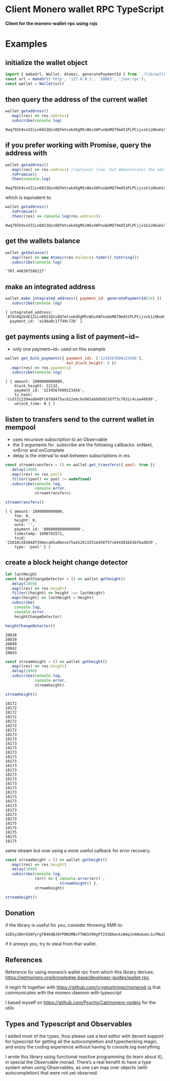 Client Monero wallet RPC TypeScript 
===================================

**Client for the monero-wallet-rpc using rxjs**

Examples
========

initialize the wallet object
----------------------------

``` javascript
import { makeUrl, Wallet, Atomic, generatePaymentId } from './lib/wallet'
const url = makeUrl('http', '127.0.0.1', '18082', 'json_rpc');
const wallet = Wallet(url)
```

then query the address of the current wallet
--------------------------------------------

``` javascript
wallet.getaddress()
  .map((res) => res.address)
  .subscribe(console.log)
```

    9wq792k9sxVZiLn66S3Qzv8QfmtcwkdXgM5cWGsXAPxoQeMQ79md51PLPCijvzk1iHbuHi91pws5B7iajTX9KTtJ4bh2tCh

if you prefer working with Promise, query the address with
----------------------------------------------------------

``` javascript
wallet.getaddress()
  .map((res) => res.address) //optional line, but demonstrates the advantage of Observable over Promise
  .toPromise()
  .then(console.log)
```

    9wq792k9sxVZiLn66S3Qzv8QfmtcwkdXgM5cWGsXAPxoQeMQ79md51PLPCijvzk1iHbuHi91pws5B7iajTX9KTtJ4bh2tCh

which is equivalent to:

``` javascript
wallet.getaddress()
  .toPromise()
  .then((res) => console.log(res.address))
```

    9wq792k9sxVZiLn66S3Qzv8QfmtcwkdXgM5cWGsXAPxoQeMQ79md51PLPCijvzk1iHbuHi91pws5B7iajTX9KTtJ4bh2tCh

get the wallets balance
-----------------------

``` javascript
wallet.getbalance()
  .map((res) => new Atomic(res.balance).toXmr().toString())
  .subscribe(console.log)
```

    '707.446307580127'

make an integrated address
--------------------------

``` javascript
wallet.make_integrated_address({ payment_id: generatePaymentId(16) })
  .subscribe(console.log)
```

    { integrated_address: 'A7Xn9qZeVE1ZiLn66S3Qzv8QfmtcwkdXgM5cWGsXAPxoQeMQ79md51PLPCijvzk1iHbuHi91pws5B7iajTX9KTtJ6HrNTTbikgW5Zm1CGn',
      payment_id: 'a14ba0c1f740c728' }

get payments using a list of payment~id~
----------------------------------------

-   only one payment~id~ used on this example

``` javascript
wallet.get_bulk_payments({ payment_ids: ['1234567890123456'],
                           min_block_height: 0 })
  .map((res) => res.payments)
  .subscribe(console.log)
```

    [ { amount: 1000000000000,
        block_height: 12132,
        payment_id: '1234567890123456',
        tx_hash: 'ccd72c2394ad840fc6f0d475ac612e6cbe983ab9db953d7f3c7831c4caa40699',
        unlock_time: 0 } ]

listen to transfers send to the current wallet in mempool
---------------------------------------------------------

-   uses recursive subscription to an Observable
-   the 3 arguments for .subscribe are the following callbacks: onNext,
    onError and onComplete
-   delay is the interval to wait between subscriptions in ms

``` javascript
const streamtransfers = () => wallet.get_transfers({ pool: true })
  .delay(1000)
  .map((res) => res.pool)
  .filter((pool) => pool != undefined)
  .subscribe(console.log,
             console.error,
             streamtransfers)

streamtransfers()
```

    [ { amount: 1000000000000,
        fee: 0,
        height: 0,
        note: '',
        payment_id: '0000000000000000',
        timestamp: 1498741571,
        txid: '21018c28384df394eca65a0bece75ae52611551b458757c844381663bfbad029',
        type: 'pool' } ]

create a block height change detector
-------------------------------------

``` javascript
let lastHeight
const heightChangeDetector = () => wallet.getheight()
  .delay(1000)
  .map((res) => res.height)
  .filter((height) => height !== lastHeight)
  .map((height) => lastHeight = height)
  .subscribe(
    console.log,
    console.error,
    heightChangeDetector)

heightChangeDetector()
```

    20838
    20839
    20840
    20842
    20843

``` javascript
const streamheight = () => wallet.getheight()
  .map((res) => res.height)
  .delay(1000)
  .subscribe(console.log,
             console.error,
             streamheight)

streamheight()
```

    18172
    18172
    18172
    18172
    18172
    18172
    18172
    18173
    18173
    18173
    18173
    18173
    18173
    18173
    18173
    18173
    18173
    18173
    18173
    18173
    18173
    18173
    18173
    18173
    18173
    18173
    18173
    18175
    18175
    18175
    18175
    18175

same stream but now using a more useful callback for error recovery.

``` javascript
const streamheight = () => wallet.getheight()
  .map((res) => res.height)
  .delay(1000)
  .subscribe(console.log,
             (err) => { console.error(err) ;
                        streamheight() },
             streamheight)

streamheight()
```

Donation
--------

if the library is useful for you, consider throwing XMR to:

    42Eky2DHrD5NYyrgfB48dBJ8YPBN1MBxTTWb5V9KgPT2SSBkmukzW4pJnkWuGomc1u7Mw28FNTW6a7TUaZHdAcVD2CHvmc5

if it annoys you, try to steal from that wallet.

References
----------

Reference for using monero’s wallet rpc from which this library derives:
<https://getmonero.org/knowledge-base/developer-guides/wallet-rpc>

It might fit together with <https://github.com/cryptoshrimpi/monerod-js>
that communicates with the monero daemon with typescript

I based myself on <https://github.com/PsychicCat/monero-nodejs> for the
utils

Types and Typescript and Observables
------------------------------------

I added most of the types, thus please use a text editor with decent
support for typescript for getting all the autocompletion and
typechecking magic, and enjoy the coding experience without having to
console.log everything

I wrote this library using functional reactive programming (to learn
about it), in special the Observable monad. There’s a real benefit to
have a type system when using Observables, as one can map over objects
(with autocompletion) that were not yet observed.
